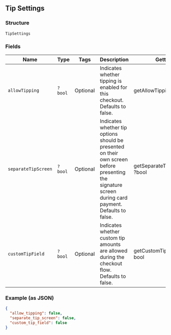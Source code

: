 ## Tip Settings

### Structure

`TipSettings`

### Fields

| Name | Type | Tags | Description | Getter | Setter |
|  --- | --- | --- | --- | --- | --- |
| `allowTipping` | `?bool` | Optional | Indicates whether tipping is enabled for this checkout. Defaults to false. | getAllowTipping(): ?bool | setAllowTipping(?bool allowTipping): void |
| `separateTipScreen` | `?bool` | Optional | Indicates whether tip options should be presented on their own screen before presenting<br>the signature screen during card payment. Defaults to false. | getSeparateTipScreen(): ?bool | setSeparateTipScreen(?bool separateTipScreen): void |
| `customTipField` | `?bool` | Optional | Indicates whether custom tip amounts are allowed during the checkout flow. Defaults to false. | getCustomTipField(): ?bool | setCustomTipField(?bool customTipField): void |

### Example (as JSON)

```json
{
  "allow_tipping": false,
  "separate_tip_screen": false,
  "custom_tip_field": false
}
```

